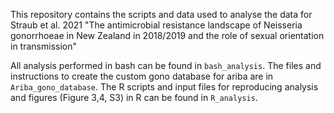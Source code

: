 
This repository contains the scripts and data used to analyse the data for Straub et al. 2021 "The antimicrobial resistance landscape of Neisseria gonorrhoeae in New Zealand in 2018/2019 and the role of sexual orientation in transmission"

All analysis performed in bash can be found in `bash_analysis`. 
The files and instructions to create the custom gono database for ariba are in `Ariba_gono_database`.
The R scripts and input files for reproducing analysis and figures (Figure 3,4, S3) in R can be found in `R_analysis`.
